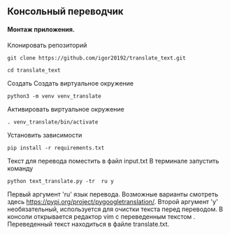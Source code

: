 ## Консольный переводчик
#### Монтаж приложения.
Клонировать репозиторий

    git clone https://github.com/igor20192/translate_text.git

    cd translate_text
Создать Создать виртуальное окружение
    
    python3 -m venv venv_translate

Активировать виртуальное окружение
    
    . venv_translate/bin/activate

Установить зависимости
    
    pip install -r requirements.txt

Текст для перевода поместить в файл input.txt
В терминале запустить команду
    
    python text_translate.py -tr  ru y

Первый аргумент 'ru' язык перевода.
Возможные варианты смотреть здесь https://pypi.org/project/pygoogletranslation/.
Второй аргумент 'y' необязательный, используется для очистки текста перед переводом.
В консоли открывается редактор vim c переведенным текстом .
Переведенный текст находиться в файле translate.txt.